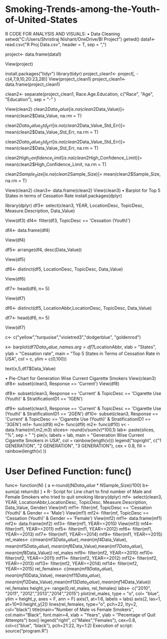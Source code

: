 # Smoking-Trends-among-the-Youth-of-United-States

R CODE FOR ANALYSIS AND VISUALS:
•	Data Cleaning
setwd("C:/Users/Shristiraj Nishant/OneDrive/BI Project")
getwd()
data1<- read.csv("R Proj Data.csv", header = T, sep = ",")

project<- data.frame(data1)

View(project)

install.packages("tidyr")
library(tidyr)
project_clean1<- project[, -c(4,7,9,10,20:23,28)]
View(project_clean1)
project_clean1<- data.frame(project_clean1)

clean2<- separate(project_clean1, Race.Age.Education, c("Race", "Age", "Education"), sep = "-" )

View(clean2)
clean2$Data_Value[is.na(clean2$Data_Value)]= mean(clean2$Data_Value, na.rm = T)

clean2$Data_Value_Std_Err[is.na(clean2$Data_Value_Std_Err)]= mean(clean2$Data_Value_Std_Err, na.rm = T)

clean2$Data_Value_Std_Err[is.na(clean2$Data_Value_Std_Err)]= mean(clean2$Data_Value_Std_Err, na.rm = T)

clean2$High_Confidence_Limit[is.na(clean2$High_Confidence_Limit)]= mean(clean2$High_Confidence_Limit, na.rm = T)

clean2$Sample_Size[is.na(clean2$Sample_Size)]= mean(clean2$Sample_Size, na.rm = T)

View(clean2)
clean3<- data.frame(clean2)
View(clean3)
•	Barplot for Top 5 States in terms of Cessation Rate
install.packages(dplyr)

library(dplyr)
df3<- select(clean3, YEAR, LocationDesc, TopicDesc, Measure.Description, Data_Value)

View(df3)
df4<- filter(df3, TopicDesc == 'Cessation (Youth)')

df4<- data.frame(df4)

View(df4)

df5<- arrange(df4, desc(Data_Value))

View(df5)

df6<- distinct(df5, LocationDesc, TopicDesc, Data_Value)

View(df6)

df7<- head(df6, n= 5)

View(df7)

df6<- distinct(df5, LocationAbbr,LocationDesc, TopicDesc, Data_Value)

df7<- head(df6, n= 5)

View(df7)

c<- c("yellow","turquoise","violetred3","dodgerblue", "goldenrod")

x<- barplot(df7$Data_Value, names.arg = df7$LocationAbbr, xlab = "States", ylab = "Cessation rate", main = "Top 5 States in Terms of Cessation Rate in USA", col = c, ylim = c(0,100))

text(x,5,df7$Data_Value)







•	Pie-Chart for Generation Wise Current Cigarette Smokers
View(clean3)
df8<- subset(clean3, Response == 'Current')
View(df8)

df8<- subset(clean3, Response == 'Current' & TopicDesc == 'Cigarette Use (Youth)' & StratificationID1 == '1GEN')

df9<- subset(clean3, Response == 'Current' & TopicDesc == 'Cigarette Use (Youth)' & StratificationID1 == '2GEN')
df10<- subset(clean3, Response == 'Current' & TopicDesc == 'Cigarette Use (Youth)' & StratificationID1 == '3GEN')
m1<- func(df8)
m2<- func(df9)
m2<- func(df10)
v< - data.frame(m1,m2,m3)
slices<- round(v/sum(v)*100,1)
lab<- paste(slices, "%", sep = " ")
pie(v, labels = lab, main = "Generation Wise Current Cigarette Smokers in USA", col = rainbow(length(v)))
legend("topright", c("1 GENERATION", "2 GENERATION", "3 GENERATION"), cex = 0.8, fill = rainbow(length(v) ))
# User Defined Function: func()
func<- function(N)
{
a <-round((N$Data_Value*N$Sample_Size)/100)
b<- sum(a)
return(b)
}
•	R- Script for Line chart to find number of Male and Female Smokers who tried to quit smoking
library(dplyr)
mf<- select(clean3, YEAR, LocationAbbr,LocationDesc, TopicDesc, Measure.Description, Data_Value, Gender)
View(mf)
mf1<- filter(mf, TopicDesc == 'Cessation (Youth)' & Gender == 'Male')
View(mf1)
mf2<- filter(mf, TopicDesc == 'Cessation (Youth)' & Gender == 'Female')
View(mf2)
mf1<- data.frame(mf1)
mf2<- data.frame(mf2)
mf3<- filter(mf1, YEAR==2010)
View(mf3)
 mf4<- filter(mf1, YEAR==2011)
 mf5<- filter(mf1, YEAR==2012)
 mf6<- filter(mf1, YEAR==2013)
 mf7<- filter(mf1, YEAR==2014)
 mf8<- filter(mf1, YEAR==2015)
 rel_males<- c(mean(mf3$Data_Value), mean(mf4$Data_Value), mean(mf5$Data_Value),    mean(mf6$Data_Value),mean(mf7$Data_Value), mean(mf8$Data_Value))
  rel_males
  mf9<- filter(mf2, YEAR==2010)
  mf10<- filter(mf2, YEAR==2011)
  mf11<- filter(mf2, YEAR==2012)
  mf12<- filter(mf2, YEAR==2013)
  mf13<- filter(mf2, YEAR==2014)
  mf14<- filter(mf2, YEAR==2015)
  rel_females<- c(mean(mf9$Data_Value), mean(mf10$Data_Value), mean(mf11$Data_Value), mean(mf12$Data_Value),mean(mf13$Data_Value), mean(mf14$Data_Value))
   rel_females
   height_y<- range(0,rel_males, rel_females)
   labs<- c("2010", "2011", "2012","2013","2014","2015")
   plot(rel_males, type = "o", col= "blue", ylim = height_y, axes = F, ann = F)
   axis(1, at=1:6, labels = labs)
   axis(2, las=1, at=10*0:height_y[2])
   lines(rel_females, type="o", pch=22, lty=2, col="black")
   title(main="Number of Male vs Female Smokers", col.main="Black", font.main=4, xlab = "Years", ylab = "Pecentage of Quit Attempts")
   box()
   legend("right", c("Males","Females"), cex=0.8, col=c("blue”, “black"), pch=21:22, lty=1:2)
Execution of script:
source(“program.R”)
